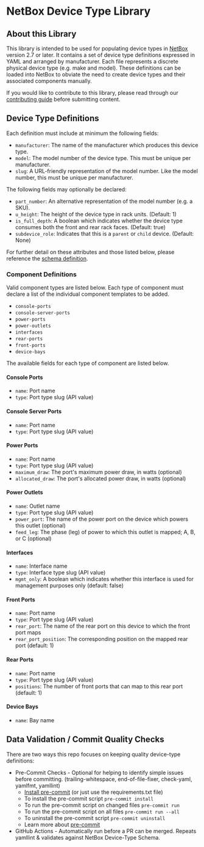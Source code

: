 # NetBox Device Type Library

## About this Library

This library is intended to be used for populating device types in [NetBox](https://github.com/netbox-community/netbox)
version 2.7 or later. It contains a set of device type definitions expressed in YAML and arranged by manufacturer. Each
file represents a discrete physical device type (e.g. make and model). These definitions can be loaded into NetBox to
obviate the need to create device types and their associated components manually.

If you would like to contribute to this library, please read through our [contributing guide](CONTRIBUTING.md) before
submitting content.

## Device Type Definitions

Each definition must include at minimum the following fields:

- `manufacturer`: The name of the manufacturer which produces this device type.
- `model`: The model number of the device type. This must be unique per manufacturer.
- `slug`: A URL-friendly representation of the model number. Like the model number, this must be unique per
  manufacturer.

The following fields may optionally be declared:

- `part_number`: An alternative representation of the model number (e.g. a SKU).
- `u_height`: The height of the device type in rack units. (Default: 1)
- `is_full_depth`: A boolean which indicates whether the device type consumes both the front and rear rack faces.
  (Default: true)
- `subdevice_role`: Indicates that this is a `parent` or `child` device. (Default: None)

For further detail on these attributes and those listed below, please reference the
[schema definition](tests/schema.json).

### Component Definitions

Valid component types are listed below. Each type of component must declare a list of the individual component templates
to be added.

- `console-ports`
- `console-server-ports`
- `power-ports`
- `power-outlets`
- `interfaces`
- `rear-ports`
- `front-ports`
- `device-bays`

The available fields for each type of component are listed below.

#### Console Ports

- `name`: Port name
- `type`: Port type slug (API value)

#### Console Server Ports

- `name`: Port name
- `type`: Port type slug (API value)

#### Power Ports

- `name`: Port name
- `type`: Port type slug (API value)
- `maximum_draw`: The port's maximum power draw, in watts (optional)
- `allocated_draw`: The port's allocated power draw, in watts (optional)

#### Power Outlets

- `name`: Outlet name
- `type`: Port type slug (API value)
- `power_port`: The name of the power port on the device which powers this outlet (optional)
- `feed_leg`: The phase (leg) of power to which this outlet is mapped; A, B, or C (optional)

#### Interfaces

- `name`: Interface name
- `type`: Interface type slug (API value)
- `mgmt_only`: A boolean which indicates whether this interface is used for management purposes only (default: false)

#### Front Ports

- `name`: Port name
- `type`: Port type slug (API value)
- `rear_port`: The name of the rear port on this device to which the front port maps
- `rear_port_position`: The corresponding position on the mapped rear port (default: 1)

#### Rear Ports

- `name`: Port name
- `type`: Port type slug (API value)
- `positions`: The number of front ports that can map to this rear port (default: 1)

#### Device Bays

- `name`: Bay name

## Data Validation / Commit Quality Checks

There are two ways this repo focuses on keeping quality device-type definitions:

- Pre-Commit Checks - Optional for helping to identify simple issues before committing. (trailing-whitespace, end-of-file-fixer, check-yaml, yamlfmt, yamllint)
  - [Install pre-commit](https://pre-commit.com/#install) (or just use the requirements.txt file)
  - To install the pre-commit script `pre-commit install`
  - To run the pre-commit script on changed files `pre-commit run`
  - To run the pre-commit script on all files `pre-commit run --all`
  - To uninstall the pre-commit script `pre-commit uninstall`
  - Learn more about [pre-commit](https://pre-commit.com/)
- GitHub Actions - Automatically run before a PR can be merged.  Repeats yamllint & validates against NetBox Device-Type Schema.

